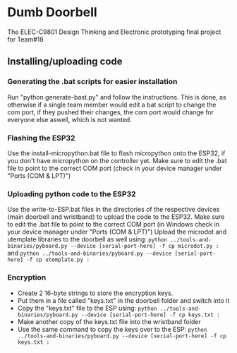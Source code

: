 # Dumb Doorbell

The ELEC-C9801 Design Thinking and Electronic prototyping final project for Team#18

## Installing/uploading code

### Generating the .bat scripts for easier installation
Run "python generate-bast.py" and follow the instructions.
This is done, as otherwise if a single team member would edit a bat script to change the com port, if they pushed their changes, the com port would change for everyone else aswell, which is not wanted.

### Flashing the ESP32

Use the install-micropython.bat file to flash micropython onto the ESP32, if you don't have micropython on the controller yet.
Make sure to edit the .bat file to point to the correct COM port (check in your device manager under "Ports (COM & LPT)")

### Uploading python code to the ESP32

Use the write-to-ESP.bat files in the directories of the respective devices (main doorbell and wristband) to upload the code to the ESP32.
Make sure to edit the .bat file to point to the correct COM port (in Windows check in your device manager under "Ports (COM & LPT)")
Upload the microdot and utemplate libraries to the doorbell as well using: ```python ../tools-and-binaries/pyboard.py --device [serial-port-here] -f cp microdot.py :``` and ```python ../tools-and-binaries/pyboard.py --device [serial-port-here] -f cp utemplate.py :```

### Encryption

- Create 2 16-byte strings to store the encryption keys.
- Put them in a file called "keys.txt" in the doorbell folder and switch into it
- Copy the "keys.txt" file to the ESP using: ```python ../tools-and-binaries/pyboard.py --device [serial-port-here] -f cp keys.txt :```
- Make another copy of the keys.txt file into the wristband folder
- Use the same command to copy the keys over to the ESP: ```python ../tools-and-binaries/pyboard.py --device [serial-port-here] -f cp keys.txt :```
